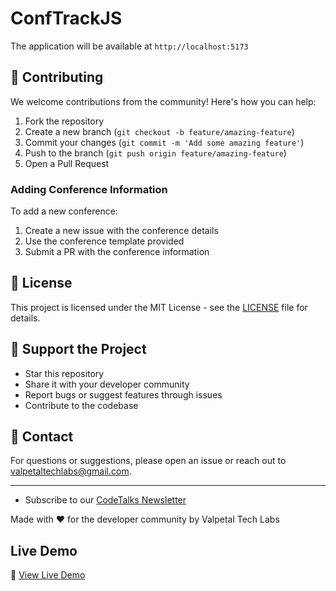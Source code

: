# ConfTrackJS

The application will be available at `http://localhost:5173`

## 🤝 Contributing

We welcome contributions from the community! Here's how you can help:

1. Fork the repository
2. Create a new branch (`git checkout -b feature/amazing-feature`)
3. Commit your changes (`git commit -m 'Add some amazing feature'`)
4. Push to the branch (`git push origin feature/amazing-feature`)
5. Open a Pull Request

### Adding Conference Information

To add a new conference:
1. Create a new issue with the conference details
2. Use the conference template provided
3. Submit a PR with the conference information

## 📝 License

This project is licensed under the MIT License - see the [LICENSE](LICENSE) file for details.

## 🌟 Support the Project

- Star this repository
- Share it with your developer community
- Report bugs or suggest features through issues
- Contribute to the codebase


## 📧 Contact

For questions or suggestions, please open an issue or reach out to valpetaltechlabs@gmail.com.

---
- Subscribe to our [CodeTalks Newsletter](https://codetalks.substack.com)

Made with ❤️ for the developer community by Valpetal Tech Labs

## Live Demo
🚀 [View Live Demo](https://valpetaltechlabs.github.io/conftrackjs)
